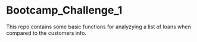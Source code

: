# Bootcamp_Challenge_1

This repo contains some basic functions for analyzying a list of loans when compared to the customers info.